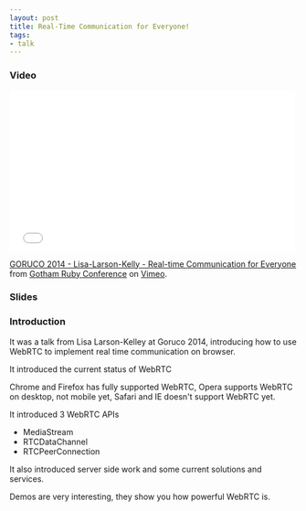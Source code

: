 ```yaml
---
layout: post
title: Real-Time Communication for Everyone!
tags:
- talk
---
```


### Video

<iframe src="//player.vimeo.com/video/102226639" width="500"
height="281" frameborder="0" webkitallowfullscreen mozallowfullscreen
allowfullscreen></iframe> <p><a href="http://vimeo.com/102226639">GORUCO
2014 - Lisa-Larson-Kelly - Real-time Communication for Everyone</a> from
<a href="http://vimeo.com/goruco">Gotham Ruby Conference</a> on <a
href="https://vimeo.com">Vimeo</a>.</p>

### Slides

<script async class="speakerdeck-embed"
data-id="8af60170db8f0131a69c42d341a7ea58" data-ratio="1.33333333333333"
src="//speakerdeck.com/assets/embed.js"></script>

### Introduction

It was a talk from Lisa Larson-Kelley at Goruco 2014, introducing how to
use WebRTC to implement real time communication on browser.

It introduced the current status of WebRTC

Chrome and Firefox has fully supported WebRTC, Opera supports WebRTC on
desktop, not mobile yet, Safari and IE doesn't support WebRTC yet.

It introduced 3 WebRTC APIs

* MediaStream
* RTCDataChannel
* RTCPeerConnection

It also introduced server side work and some current solutions and
services.

Demos are very interesting, they show you how powerful WebRTC is.
